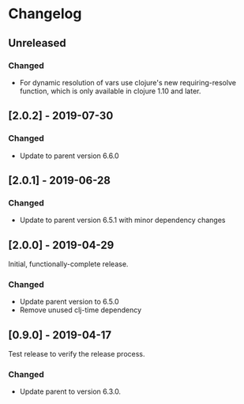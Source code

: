 # Changelog

## Unreleased

### Changed

  - For dynamic resolution of vars use clojure's new 
    requiring-resolve function, which is only available in
    clojure 1.10 and later.

## [2.0.2] - 2019-07-30

### Changed

  - Update to parent version 6.6.0

## [2.0.1] - 2019-06-28

### Changed

  - Update to parent version 6.5.1 with minor dependency changes

## [2.0.0] - 2019-04-29

Initial, functionally-complete release.

### Changed 

  - Update parent version to 6.5.0
  - Remove unused clj-time dependency

## [0.9.0] - 2019-04-17

Test release to verify the release process.

### Changed

  - Update parent to version 6.3.0.

 

